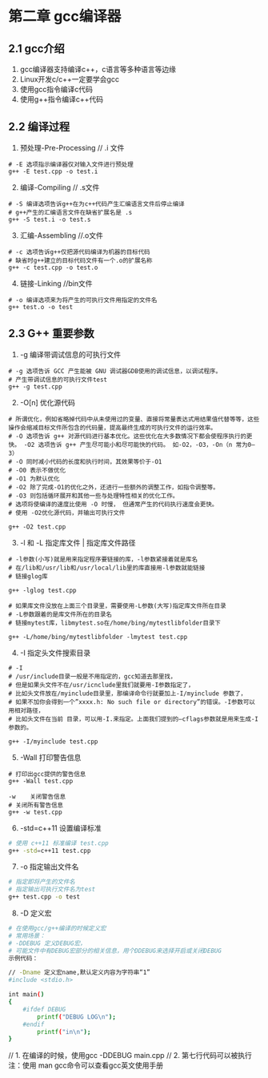 # 第二章 gcc编译器

## 2.1 gcc介绍

1. gcc编译器支持编译c++，c语言等多种语言等边缘
2. Linux开发c/c++一定要学会gcc
3. 使用gcc指令编译c代码
4. 使用g++指令编译c++代码

## 2.2 编译过程

1. 预处理-Pre-Processing    // .i 文件
``` bash{.line-numbers}
# -E 选项指示编译器仅对输入文件进行预处理
g++ -E test.cpp -o test.i
```

2. 编译-Compiling       // .s文件

```bash{.line-numbers}
# -S 编译选项告诉g++在为c++代码产生汇编语言文件后停止编译
# g++产生的汇编语言文件在缺省扩展名是 .s
g++ -S test.i -o test.s
```

3. 汇编-Assembling  //.o文件
```bash{.line-numbers}
# -c 选项告诉g++仅把源代码编译为机器的目标代码
# 缺省时g++建立的目标代码文件有一个.o的扩展名称
g++ -c test.cpp -o test.o
```

4. 链接-Linking     //bin文件
```bash{.line-numbers}
# -o 编译选项来为将产生的可执行文件用指定的文件名
g++ test.o -o test
```

## 2.3 G++ 重要参数

1. -g     编译带调试信息的可执行文件
``` bash{.line-numbers}
# -g 选项告诉 GCC 产生能被 GNU 调试器GDB使用的调试信息，以调试程序。
# 产生带调试信息的可执行文件test
g++ -g test.cpp
```

2. -O[n]    优化源代码
``` bash{.line-numbers}
# 所谓优化，例如省略掉代码中从未使用过的变量、直接将常量表达式用结果值代替等等，这些操作会缩减目标文件所包含的代码量，提高最终生成的可执行文件的运行效率。
# -O 选项告诉 g++ 对源代码进行基本优化。这些优化在大多数情况下都会使程序执行的更快。 -O2 选项告诉 g++ 产生尽可能小和尽可能快的代码。 如-O2，-O3，-On（n 常为0–3）
# -O 同时减小代码的长度和执行时间，其效果等价于-O1
# -O0 表示不做优化
# -O1 为默认优化
# -O2 除了完成-O1的优化之外，还进行一些额外的调整工作，如指令调整等。
# -O3 则包括循环展开和其他一些与处理特性相关的优化工作。
# 选项将使编译的速度比使用 -O 时慢， 但通常产生的代码执行速度会更快。
# 使用 -O2优化源代码，并输出可执行文件

g++ -O2 test.cpp
```

3. -l  和  -L     指定库文件  |  指定库文件路径
``` bash{.line-numbers}
# -l参数(小写)就是用来指定程序要链接的库，-l参数紧接着就是库名
# 在/lib和/usr/lib和/usr/local/lib里的库直接用-l参数就能链接
# 链接glog库

g++ -lglog test.cpp

# 如果库文件没放在上面三个目录里，需要使用-L参数(大写)指定库文件所在目录
# -L参数跟着的是库文件所在的目录名
# 链接mytest库，libmytest.so在/home/bing/mytestlibfolder目录下

g++ -L/home/bing/mytestlibfolder -lmytest test.cpp
```

4. -I    指定头文件搜索目录
``` bash{.line-numbers}
# -I 
# /usr/include目录一般是不用指定的，gcc知道去那里找，
# 但是如果头文件不在/usr/icnclude里我们就要用-I参数指定了，
# 比如头文件放在/myinclude目录里，那编译命令行就要加上-I/myinclude 参数了，
# 如果不加你会得到一个”xxxx.h: No such file or directory”的错误。-I参数可以用相对路径，
# 比如头文件在当前 目录，可以用-I.来指定。上面我们提到的–cflags参数就是用来生成-I参数的。

g++ -I/myinclude test.cpp
```

5. -Wall    打印警告信息
```bash{.line-numbers}
# 打印出gcc提供的警告信息
g++ -Wall test.cpp

-w    关闭警告信息
# 关闭所有警告信息
g++ -w test.cpp
```

6. -std=c++11    设置编译标准

```bash {.line-numbers}
# 使用 c++11 标准编译 test.cpp
g++ -std=c++11 test.cpp
```

7. -o     指定输出文件名
```bash {.line-numbers}
# 指定即将产生的文件名
# 指定输出可执行文件名为test
g++ test.cpp -o test
```

8. -D     定义宏
```bash {.line-numbers}
# 在使用gcc/g++编译的时候定义宏
# 常用场景：
# -DDEBUG 定义DEBUG宏，
# 可能文件中有DEBUG宏部分的相关信息，用个DDEBUG来选择开启或关闭DEBUG
示例代码：

// -Dname 定义宏name,默认定义内容为字符串“1”
#include <stdio.h>

int main()
{
    #ifdef DEBUG
        printf("DEBUG LOG\n");
    #endif
        printf("in\n");
}
```

// 1. 在编译的时候，使用gcc -DDEBUG main.cpp
// 2. 第七行代码可以被执行
注：使用 man gcc命令可以查看gcc英文使用手册


